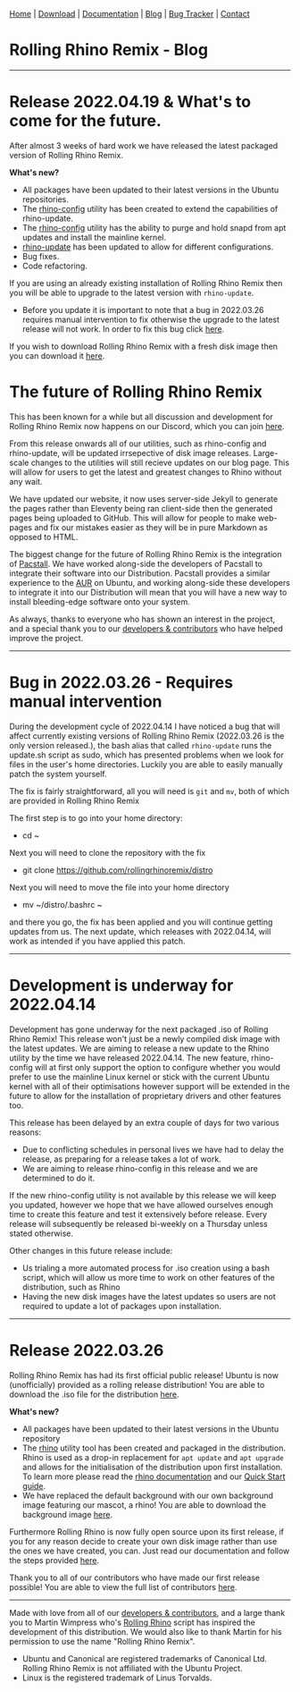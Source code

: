 <head>
  <link rel="shortcut icon" type="image/x-icon" href="https://raw.githubusercontent.com/MrBeeBenson/rrr-site/main/favicon.png" />
</head>

<div id="navigation">

<a href="https://rollingrhinoremix.github.io">Home</a> | <a href="https://rollingrhinoremix.github.io/download">Download</a> | <a href="https://rollingrhinoremix.github.io/docs">Documentation</a> | <a href="https://rollingrhinoremix.github.io/blog">Blog</a> | <a href="https://rollingrhinoremix.github.io/bugs">Bug Tracker</a> | <a href="https://rollingrhinoremix.github.io#contact">Contact</a>

</div>

# Rolling Rhino Remix - Blog

<hr />

<div id="2022-04-19" markdown="1">

# Release 2022.04.19 & What's to come for the future.

After almost 3 weeks of hard work we have released the latest packaged version of Rolling Rhino Remix.

**What's new?**
- All packages have been updated to their latest versions in the Ubuntu repositories. 
- The [rhino-config](https://github.com/rollingrhinoremix/rhino-config) utility has been created to extend the capabilities of rhino-update.
- The [rhino-config](https://github.com/rollingrhinoremix/rhino-config) utility has the ability to purge and hold snapd from apt updates and install the mainline kernel.
- [rhino-update](https://github.com/rollingrhinoremix/rhino-update) has been updated to allow for different configurations.
- Bug fixes.
- Code refactoring.

If you are using an already existing installation of Rolling Rhino Remix then you will be able to upgrade to the latest version with `rhino-update`.

- Before you update it is important to note that a bug in 2022.03.26 requires manual intervention to fix otherwise the upgrade to the latest release will not work. In order to fix this bug click [here](https://rollingrhinoremix.github.io/blog#2022-03-26bug).

If you wish to download Rolling Rhino Remix with a fresh disk image then you can download it [here](https://rollingrhinoremix.github.io/download).

# The future of Rolling Rhino Remix

This has been known for a while but all discussion and development for Rolling Rhino Remix now happens on our Discord, which you can join [here](https://discord.gg/JMu4SYRs2n).

From this release onwards all of our utilities, such as rhino-config and rhino-update, will be updated irrsepective of disk image releases. Large-scale changes to the utilities will still recieve updates on our blog page. This will allow for users to get the latest and greatest changes to Rhino without any wait.

We have updated our website, it now uses server-side Jekyll to generate the pages rather than Eleventy being ran client-side then the generated pages being uploaded to GitHub. This will allow for people to make web-pages and fix our mistakes easier as they will be in pure Markdown as opposed to HTML. 

The biggest change for the future of Rolling Rhino Remix is the integration of [Pacstall](https://pacstall.dev). We have worked along-side the developers of Pacstall to integrate their software into our Distribution. Pacstall provides a similar experience to the [AUR](https://aur.archlinux.org) on Ubuntu, and working along-side these developers to integrate it into our Distribution will mean that you will have a new way to install bleeding-edge software onto your system.

As always, thanks to everyone who has shown an interest in the project, and a special thank you to our [developers & contributors](https://rollingrhinoremix.github.io) who have helped improve the project.

</div>

<hr />

<div id="2022-03-26bug" markdown="1">

# Bug in 2022.03.26 - Requires manual intervention

During the development cycle of 2022.04.14 I have noticed a bug that will affect currently existing versions of Rolling Rhino Remix (2022.03.26 is the only version released.), the bash alias that called `rhino-update` runs the update.sh script as sudo, which has presented problems when we look for files in the user's home directories. Luckily you are able to easily manually patch the system yourself. 

The fix is fairly straightforward, all you will need is `git` and `mv`, both of which are provided in Rolling Rhino Remix

The first step is to go into your home directory:

- cd ~

Next you will need to clone the repository with the fix

- git clone https://github.com/rollingrhinoremix/distro

Next you will need to move the file into your home directory

- mv ~/distro/.bashrc ~

and there you go, the fix has been applied and you will continue getting updates from us. The next update, which releases with 2022.04.14, will work as intended if you have applied this patch.

</div>

<hr />

<div id="development-update-1" markdown="1">

# Development is underway for 2022.04.14

Development has gone underway for the next packaged .iso of Rolling Rhino Remix! This release won't just be a newly compiled disk image with the latest updates. We are aiming to release a new update to the Rhino utility by the time we have released 2022.04.14. The new feature, rhino-config will at first only support the option to configure whether you would prefer to use the mainline Linux kernel or stick with the current Ubuntu kernel with all of their optimisations however support will be extended in the future to allow for the installation of proprietary drivers and other features too. 

This release has been delayed by an extra couple of days for two various reasons:
- Due to conflicting schedules in personal lives we have had to delay the release, as preparing for a release takes a lot of work.
- We are aiming to release rhino-config in this release and we are determined to do it.

If the new rhino-config utility is not available by this release we will keep you updated, however we hope that we have allowed ourselves enough time to create this feature and test it extensively before release. Every release will subsequently be released bi-weekly on a Thursday unless stated otherwise.

Other changes in this future release include:
- Us trialing a more automated process for .iso creation using a bash script, which will allow us more time to work on other features of the distribution, such as Rhino
- Having the new disk images have the latest updates so users are not required to update a lot of packages upon installation.

</div>

<hr />

<div id="2022-03-26" markdown="1">

# Release 2022.03.26

Rolling Rhino Remix has had its first official public release! Ubuntu is now (unofficially) provided as a rolling release distribution! You are able to download the .iso file for the distribution [here](https://rollingrhinoremix.github.io/download). 

**What's new?**
- All packages have been updated to their latest versions in the Ubuntu repository
- The [rhino](https://rollingrhinoremix.github.io/docs-rhino) utility tool has been created and packaged in the distribution. Rhino is used as a drop-in replacement for `apt update` and `apt upgrade` and allows for the initialisation of the distribution upon first installation. To learn more please read the [rhino documentation](https://rollingrhinoremix.github.io/docs-rhino) and our [Quick Start guide](https://rollingrhinoremix.github.io/docs-quickstart).
- We have replaced the default background with our own background image featuring our mascot, a rhino! You are able to download the background image [here](https://rollingrhinoremix.github.io/assets/images/background.png).

Furthermore Rolling Rhino is now fully open source upon its first release, if you for any reason decide to create your own disk image rather than use the ones we have created, you can. Just read our documentation and follow the steps provided [here](rollingrhinoremix.github.io/docs-create).

Thank you to all of our contributors who have made our first release possible! You are able to view the full list of contributors [here](https://rollingrhinoremix.github.io/contributors.txt).

</div>

<hr />

Made with love from all of our [developers & contributors](https://rollingrhinoremix.github.io/contributors.txt), and a large thank you to Martin Wimpress who's [Rolling Rhino](https://github.com/wimpysworld/rolling-rhino) script has inspired the development of this distribution. We would also like to thank Martin for his permission to use the name "Rolling Rhino Remix".

- Ubuntu and Canonical are registered trademarks of Canonical Ltd. Rolling Rhino Remix is not affiliated with the Ubuntu Project. 
- Linux is the registered trademark of Linus Torvalds.
